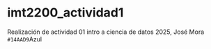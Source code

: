 # imt2200_actividad1
Realización de actividad 01 intro a ciencia de datos 2025, José Mora
`#14AAD9`Azul